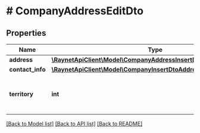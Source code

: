 # # CompanyAddressEditDto

## Properties

Name | Type | Description | Notes
------------ | ------------- | ------------- | -------------
**address** | [**\RaynetApiClient\Model\CompanyAddressInsertDtoAddress**](CompanyAddressInsertDtoAddress.md) |  | [optional]
**contact_info** | [**\RaynetApiClient\Model\CompanyInsertDtoAddressesInnerContactInfo**](CompanyInsertDtoAddressesInnerContactInfo.md) |  | [optional]
**territory** | **int** | [Obchodní teritorium] ID záznamu z číselníku Territory | [optional]

[[Back to Model list]](../../README.md#models) [[Back to API list]](../../README.md#endpoints) [[Back to README]](../../README.md)
